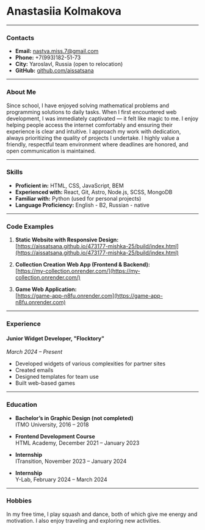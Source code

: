 # Anastasiia Kolmakova

<!-- Photo here -->

---

### Contacts

- **Email:** nastya.miss.7@gmail.com
- **Phone:** +7(993)182-51-73
- **City:** Yaroslavl, Russia (open to relocation)
- **GitHub:** [github.com/aissatsana](https://github.com/aissatsana)

---

### About Me

Since school, I have enjoyed solving mathematical problems and programming solutions to daily tasks. When I first encountered web development, I was immediately captivated — it felt like magic to me. I enjoy helping people access the internet comfortably and ensuring their experience is clear and intuitive. I approach my work with dedication, always prioritizing the quality of projects I undertake. I highly value a friendly, respectful team environment where deadlines are honored, and open communication is maintained.

---

### Skills

- **Proficient in:** HTML, CSS, JavaScript, BEM
- **Experienced with:** React, Git, Astro, Node.js, SCSS, MongoDB
- **Familiar with:** Python (used for personal projects)
- **Language Proficiency:** English - B2, Russian - native

---

### Code Examples

1. **Static Website with Responsive Design:**  
   [https://aissatsana.github.io/473177-mishka-25/build/index.html](https://aissatsana.github.io/473177-mishka-25/build/index.html)

2. **Collection Creation Web App (Frontend & Backend):**  
   [https://my-collection.onrender.com/](https://my-collection.onrender.com/)

3. **Game Web Application:**  
   [https://game-app-n8fu.onrender.com](https://game-app-n8fu.onrender.com)

---

### Experience

#### Junior Widget Developer, "Flocktory"

_March 2024 – Present_

- Developed widgets of various complexities for partner sites
- Created emails
- Designed templates for team use
- Built web-based games

---

### Education

- **Bachelor’s in Graphic Design (not completed)**  
  ITMO University, 2016 – 2018

- **Frontend Development Course**  
  HTML Academy, December 2021 – January 2023

- **Internship**  
  ITransition, November 2023 – January 2024

- **Internship**  
  Y-Lab, February 2024 – March 2024

---

### Hobbies

In my free time, I play squash and dance, both of which give me energy and motivation. I also enjoy traveling and exploring new activities.
